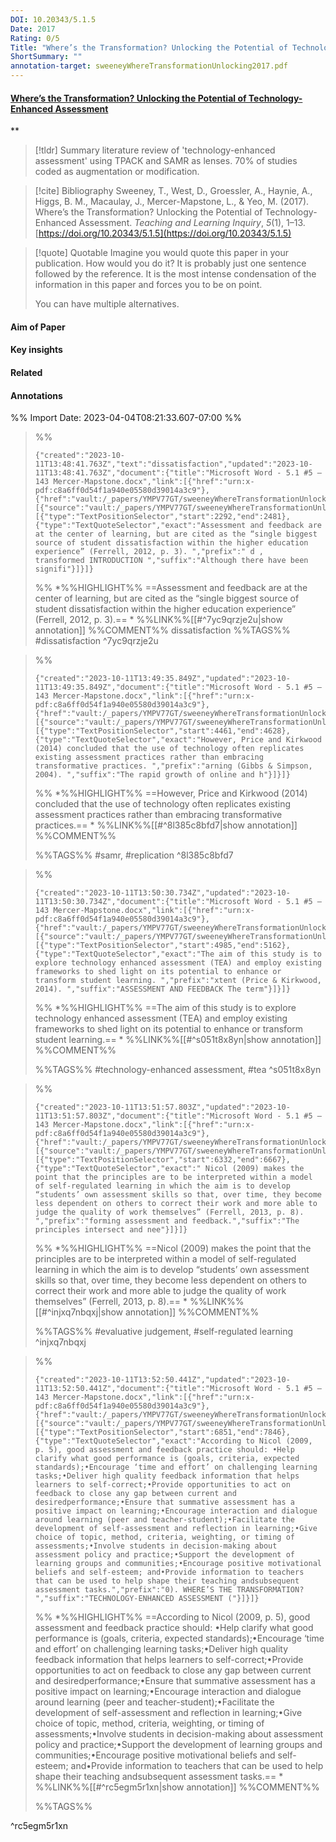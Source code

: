 ```yaml
---
DOI: 10.20343/5.1.5
Date: 2017
Rating: 0/5
Title: "Where’s the Transformation? Unlocking the Potential of Technology-Enhanced Assessment"
ShortSummary: ""
annotation-target: sweeneyWhereTransformationUnlocking2017.pdf
---
```



#### [Where’s the Transformation? Unlocking the Potential of Technology-Enhanced Assessment](sweeneyWhereTransformationUnlocking2017.pdf)
**



> [!tldr] Summary
> literature review of 'technology-enhanced assessment' using TPACK and SAMR as lenses. 70% of studies coded as augmentation or modification.

> [!cite] Bibliography
>Sweeney, T., West, D., Groessler, A., Haynie, A., Higgs, B. M., Macaulay, J., Mercer-Mapstone, L., & Yeo, M. (2017). Where’s the Transformation? Unlocking the Potential of Technology-Enhanced Assessment. _Teaching and Learning Inquiry_, _5_(1), 1–13. [https://doi.org/10.20343/5.1.5](https://doi.org/10.20343/5.1.5)

> [!quote] Quotable
> Imagine you would quote this paper in your publication. How would you do it? It is probably just one sentence followed by the reference. It is the most intense condensation of the information in this paper and forces you to be on point. 
> 
> You can have multiple alternatives. 


#### Aim of Paper


#### Key insights 


#### Related

#### Annotations





%% Import Date: 2023-04-04T08:21:33.607-07:00 %%


>%%
>```annotation-json
>{"created":"2023-10-11T13:48:41.763Z","text":"dissatisfaction","updated":"2023-10-11T13:48:41.763Z","document":{"title":"Microsoft Word - 5.1 #5 – 143 Mercer-Mapstone.docx","link":[{"href":"urn:x-pdf:c8a6ff0d54f1a940e05580d39014a3c9"},{"href":"vault:/_papers/YMPV77GT/sweeneyWhereTransformationUnlocking2017.pdf"}],"documentFingerprint":"c8a6ff0d54f1a940e05580d39014a3c9"},"uri":"vault:/_papers/YMPV77GT/sweeneyWhereTransformationUnlocking2017.pdf","target":[{"source":"vault:/_papers/YMPV77GT/sweeneyWhereTransformationUnlocking2017.pdf","selector":[{"type":"TextPositionSelector","start":2292,"end":2481},{"type":"TextQuoteSelector","exact":"Assessment and feedback are at the center of learning, but are cited as the “single biggest source of student dissatisfaction within the higher education experience” (Ferrell, 2012, p. 3). ","prefix":" d ,   transformed INTRODUCTION ","suffix":"Although there have been signifi"}]}]}
>```
>%%
>*%%HIGHLIGHT%% ==Assessment and feedback are at the center of learning, but are cited as the “single biggest source of student dissatisfaction within the higher education experience” (Ferrell, 2012, p. 3).== *
>%%LINK%%[[#^7yc9qrzje2u|show annotation]]
>%%COMMENT%%
>dissatisfaction
>%%TAGS%%
>#dissatisfaction
^7yc9qrzje2u


>%%
>```annotation-json
>{"created":"2023-10-11T13:49:35.849Z","updated":"2023-10-11T13:49:35.849Z","document":{"title":"Microsoft Word - 5.1 #5 – 143 Mercer-Mapstone.docx","link":[{"href":"urn:x-pdf:c8a6ff0d54f1a940e05580d39014a3c9"},{"href":"vault:/_papers/YMPV77GT/sweeneyWhereTransformationUnlocking2017.pdf"}],"documentFingerprint":"c8a6ff0d54f1a940e05580d39014a3c9"},"uri":"vault:/_papers/YMPV77GT/sweeneyWhereTransformationUnlocking2017.pdf","target":[{"source":"vault:/_papers/YMPV77GT/sweeneyWhereTransformationUnlocking2017.pdf","selector":[{"type":"TextPositionSelector","start":4461,"end":4628},{"type":"TextQuoteSelector","exact":"However, Price and Kirkwood (2014) concluded that the use of technology often replicates existing assessment practices rather than embracing transformative practices. ","prefix":"arning (Gibbs & Simpson, 2004). ","suffix":"The rapid growth of online and h"}]}]}
>```
>%%
>*%%HIGHLIGHT%% ==However, Price and Kirkwood (2014) concluded that the use of technology often replicates existing assessment practices rather than embracing transformative practices.== *
>%%LINK%%[[#^8l385c8bfd7|show annotation]]
>%%COMMENT%%
>
>%%TAGS%%
>#samr, #replication
^8l385c8bfd7


>%%
>```annotation-json
>{"created":"2023-10-11T13:50:30.734Z","updated":"2023-10-11T13:50:30.734Z","document":{"title":"Microsoft Word - 5.1 #5 – 143 Mercer-Mapstone.docx","link":[{"href":"urn:x-pdf:c8a6ff0d54f1a940e05580d39014a3c9"},{"href":"vault:/_papers/YMPV77GT/sweeneyWhereTransformationUnlocking2017.pdf"}],"documentFingerprint":"c8a6ff0d54f1a940e05580d39014a3c9"},"uri":"vault:/_papers/YMPV77GT/sweeneyWhereTransformationUnlocking2017.pdf","target":[{"source":"vault:/_papers/YMPV77GT/sweeneyWhereTransformationUnlocking2017.pdf","selector":[{"type":"TextPositionSelector","start":4985,"end":5162},{"type":"TextQuoteSelector","exact":"The aim of this study is to explore technology enhanced assessment (TEA) and employ existing frameworks to shed light on its potential to enhance or transform student learning. ","prefix":"xtent (Price & Kirkwood, 2014). ","suffix":"ASSESSMENT AND FEEDBACK The term"}]}]}
>```
>%%
>*%%HIGHLIGHT%% ==The aim of this study is to explore technology enhanced assessment (TEA) and employ existing frameworks to shed light on its potential to enhance or transform student learning.== *
>%%LINK%%[[#^s051t8x8yn|show annotation]]
>%%COMMENT%%
>
>%%TAGS%%
>#technology-enhanced assessment, #tea
^s051t8x8yn


>%%
>```annotation-json
>{"created":"2023-10-11T13:51:57.803Z","updated":"2023-10-11T13:51:57.803Z","document":{"title":"Microsoft Word - 5.1 #5 – 143 Mercer-Mapstone.docx","link":[{"href":"urn:x-pdf:c8a6ff0d54f1a940e05580d39014a3c9"},{"href":"vault:/_papers/YMPV77GT/sweeneyWhereTransformationUnlocking2017.pdf"}],"documentFingerprint":"c8a6ff0d54f1a940e05580d39014a3c9"},"uri":"vault:/_papers/YMPV77GT/sweeneyWhereTransformationUnlocking2017.pdf","target":[{"source":"vault:/_papers/YMPV77GT/sweeneyWhereTransformationUnlocking2017.pdf","selector":[{"type":"TextPositionSelector","start":6332,"end":6667},{"type":"TextQuoteSelector","exact":" Nicol (2009) makes the point that the principles are to be interpreted within a model of self-regulated learning in which the aim is to develop “students’ own assessment skills so that, over time, they become less dependent on others to correct their work and more able to judge the quality of work themselves” (Ferrell, 2013, p. 8). ","prefix":"forming assessment and feedback.","suffix":"The principles intersect and nee"}]}]}
>```
>%%
>*%%HIGHLIGHT%% ==Nicol (2009) makes the point that the principles are to be interpreted within a model of self-regulated learning in which the aim is to develop “students’ own assessment skills so that, over time, they become less dependent on others to correct their work and more able to judge the quality of work themselves” (Ferrell, 2013, p. 8).== *
>%%LINK%%[[#^injxq7nbqxj|show annotation]]
>%%COMMENT%%
>
>%%TAGS%%
>#evaluative judgement, #self-regulated learning
^injxq7nbqxj


>%%
>```annotation-json
>{"created":"2023-10-11T13:52:50.441Z","updated":"2023-10-11T13:52:50.441Z","document":{"title":"Microsoft Word - 5.1 #5 – 143 Mercer-Mapstone.docx","link":[{"href":"urn:x-pdf:c8a6ff0d54f1a940e05580d39014a3c9"},{"href":"vault:/_papers/YMPV77GT/sweeneyWhereTransformationUnlocking2017.pdf"}],"documentFingerprint":"c8a6ff0d54f1a940e05580d39014a3c9"},"uri":"vault:/_papers/YMPV77GT/sweeneyWhereTransformationUnlocking2017.pdf","target":[{"source":"vault:/_papers/YMPV77GT/sweeneyWhereTransformationUnlocking2017.pdf","selector":[{"type":"TextPositionSelector","start":6851,"end":7846},{"type":"TextQuoteSelector","exact":"According to Nicol (2009, p. 5), good assessment and feedback practice should: •Help clarify what good performance is (goals, criteria, expected standards);•Encourage ‘time and effort’ on challenging learning tasks;•Deliver high quality feedback information that helps learners to self-correct;•Provide opportunities to act on feedback to close any gap between current and desiredperformance;•Ensure that summative assessment has a positive impact on learning;•Encourage interaction and dialogue around learning (peer and teacher-student);•Facilitate the development of self-assessment and reflection in learning;•Give choice of topic, method, criteria, weighting, or timing of assessments;•Involve students in decision-making about assessment policy and practice;•Support the development of learning groups and communities;•Encourage positive motivational beliefs and self-esteem; and•Provide information to teachers that can be used to help shape their teaching andsubsequent assessment tasks.","prefix":"0). WHERE’S THE TRANSFORMATION? ","suffix":"TECHNOLOGY-ENHANCED ASSESSMENT ("}]}]}
>```
>%%
>*%%HIGHLIGHT%% ==According to Nicol (2009, p. 5), good assessment and feedback practice should: •Help clarify what good performance is (goals, criteria, expected standards);•Encourage ‘time and effort’ on challenging learning tasks;•Deliver high quality feedback information that helps learners to self-correct;•Provide opportunities to act on feedback to close any gap between current and desiredperformance;•Ensure that summative assessment has a positive impact on learning;•Encourage interaction and dialogue around learning (peer and teacher-student);•Facilitate the development of self-assessment and reflection in learning;•Give choice of topic, method, criteria, weighting, or timing of assessments;•Involve students in decision-making about assessment policy and practice;•Support the development of learning groups and communities;•Encourage positive motivational beliefs and self-esteem; and•Provide information to teachers that can be used to help shape their teaching andsubsequent assessment tasks.== *
>%%LINK%%[[#^rc5egm5r1xn|show annotation]]
>%%COMMENT%%
>
>%%TAGS%%
>
^rc5egm5r1xn
